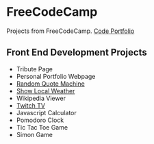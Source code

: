# FreeCodeCamp 

Projects from FreeCodeCamp.  [Code Portfolio](https://www.freecodecamp.com/niklus)

## Front End Development Projects

* Tribute Page
* Personal Portfolio Webpage
* [Random Quote Machine](http://codepen.io/Niklus/full/yJmNqa/)
* [Show Local Weather](http://codepen.io/Niklus/details/qaBJjk/)
* Wikipedia Viewer
* [Twitch TV]()
* Javascript Calculator
* Pomodoro Clock
* Tic Tac Toe Game
* Simon Game

